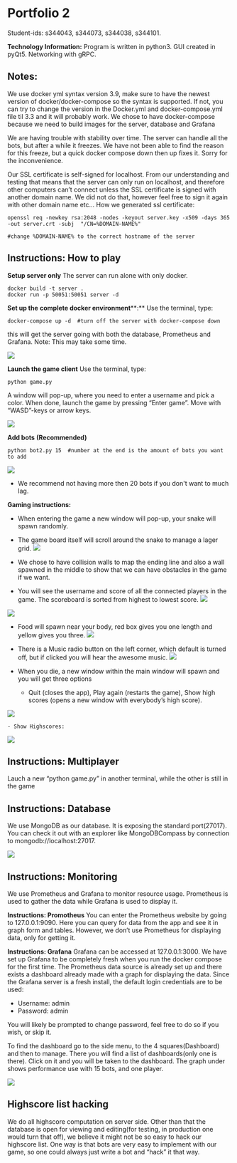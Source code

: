 # Portfolio 2
Student-ids: s344043, s344073, s344038, s344101.

**Technology Information:**
Program is written in python3.
GUI created in pyQt5.
Networking with gRPC.


## Notes:

We use docker yml syntax version 3.9, make sure to have the newest version of docker/docker-compose so the syntax is supported. If not, you can try to change the version in the Docker.yml and docker-compose.yml file til 3.3 and it will probably work.
We chose to have docker-compose because we need to build images for the server, database and Grafana

We are having trouble with stability over time. The server can handle all the bots, but after a while it freezes. We have not been able to find the reason for this freeze, but a quick docker compose down then up fixes it. Sorry for the inconvenience.

Our SSL certificate is self-signed for localhost. From our understanding and testing that means that the server can only run on localhost, and therefore other computers can’t connect unless the SSL certificate is signed with another domain name. We did not do that, however feel free to sign it again with other domain name etc…
How we generated ssl certificate:

    openssl req -newkey rsa:2048 -nodes -keyout server.key -x509 -days 365 -out server.crt -subj  "/CN=%DOMAIN-NAME%"
    
    #change %DOMAIN-NAME% to the correct hostname of the server
## Instructions: How to play

**Setup server only**
The server can run alone with only docker.

    docker build -t server .
    docker run -p 50051:50051 server -d

**Set up the** **complete docker environment****:**
Use the terminal, type: 

    docker-compose up -d  #turn off the server with docker-compose down

this will get the server going with both the database, Prometheus and Grafana.
Note: This may take some time.

        
![](https://paper-attachments.dropbox.com/s_A716632741AC4176A425793AD10D8AC3E5480B1151AA54BEE3ED3B602FF80C8A_1621775886539_image.png)



    

**Launch the game client**
Use the terminal, type:

    python game.py

A window will pop-up, where you need to enter a username and pick a color. When done, launch the game by pressing “Enter game”. Move with “WASD”-keys or arrow keys.

    
![](https://paper-attachments.dropbox.com/s_44DAA59FC1322A4E51B333F3B38D1035A8556B58548A6AD0BBFC69F65BDA9F3D_1621775574395_image.png)

    

**Add bots** **(Recommended)**

    python bot2.py 15  #number at the end is the amount of bots you want to add
![](https://paper-attachments.dropbox.com/s_A716632741AC4176A425793AD10D8AC3E5480B1151AA54BEE3ED3B602FF80C8A_1621775190216_image.png)

- We recommend not having more then 20 bots if you don't want to much lag.

**Gaming instructions:** 

- When entering the game a new window will pop-up, your snake will spawn randomly.
- The game board itself will scroll around the snake to manage a lager grid.
![](https://paper-attachments.dropbox.com/s_A716632741AC4176A425793AD10D8AC3E5480B1151AA54BEE3ED3B602FF80C8A_1621773340592_image.png)

- We chose to have collision walls to map the ending line and also a wall spawned in the middle to show that we can have obstacles in the game if we want.


- You will see the username and score of all the connected players in  the  game. The scoreboard is sorted from highest to lowest score.
![](https://paper-attachments.dropbox.com/s_44DAA59FC1322A4E51B333F3B38D1035A8556B58548A6AD0BBFC69F65BDA9F3D_1621774445566_image.png)

![](https://paper-attachments.dropbox.com/s_A716632741AC4176A425793AD10D8AC3E5480B1151AA54BEE3ED3B602FF80C8A_1621773306130_image.png)



- Food will spawn near your body, red box gives you one length and yellow gives you three.
![](https://paper-attachments.dropbox.com/s_A716632741AC4176A425793AD10D8AC3E5480B1151AA54BEE3ED3B602FF80C8A_1621773270961_image.png)



- There is a Music radio button on the left corner, which default is turned off, but if clicked you will hear the awesome music.
![](https://paper-attachments.dropbox.com/s_A716632741AC4176A425793AD10D8AC3E5480B1151AA54BEE3ED3B602FF80C8A_1621773146533_image.png)



- When you die, a new window within the main window will spawn and you will get three options
    - Quit (closes the app), Play again (restarts the game), Show high scores (opens a new window with everybody’s high score).
    
![](https://paper-attachments.dropbox.com/s_44DAA59FC1322A4E51B333F3B38D1035A8556B58548A6AD0BBFC69F65BDA9F3D_1621774716987_image.png)

    - Show Highscores: 
        
![](https://paper-attachments.dropbox.com/s_44DAA59FC1322A4E51B333F3B38D1035A8556B58548A6AD0BBFC69F65BDA9F3D_1621774490965_image.png)



## Instructions: Multiplayer

Lauch a new “python game.py” in another terminal, while the other is still in the game


## Instructions: Database

We use MongoDB as our database. It is exposing the standard port(27017). You can check it out with an explorer like MongoDBCompass by connection to mongodb://localhost:27017.

![](https://paper-attachments.dropbox.com/s_FDEC14D0A37AE22ACEA9B3DA9809C829ACE95CAB6EE30A57EB3ABEA803C0A50A_1621775019751_image.png)

## Instructions: Monitoring

We use Prometheus and Grafana to monitor resource usage. Prometheus is used to gather the data while Grafana is used to display it.

**Instructions: Promotheus**
You can enter the Prometheus website by going to 127.0.0.1:9090. Here you can query for data from the app and see it in graph form and tables. However, we don’t use Prometheus for displaying data, only for getting it.

**Instructions: Grafana**
Grafana can be accessed at 127.0.0.1:3000. We have set up Grafana to be completely fresh when you run the docker compose for the first time. The Prometheus data source is already set up and there exists a dashboard already made with a graph for displaying the data. 
Since the Grafana server is a fresh install, the default login credentials are to be used:

- Username: admin
- Password: admin

You will likely be prompted to change password, feel free to do so if you wish, or skip it.

To find the dashboard go to the side menu, to the 4 squares(Dashboard) and then to manage. There you will find a list of dashboards(only one is there). Click on it and you will be taken to the dashboard. The graph under shows performance use with 15 bots, and one player.

![](https://paper-attachments.dropbox.com/s_44DAA59FC1322A4E51B333F3B38D1035A8556B58548A6AD0BBFC69F65BDA9F3D_1621776015970_image.png)

## Highscore list hacking

We do all highscore computation on server side. Other than that the database is open for viewing and editing(for testing, in production one would turn that off), we believe it might not be so easy to hack our highscore list. One way is that bots are very easy to implement with our game, so one could always just write a bot and “hack” it that way.

